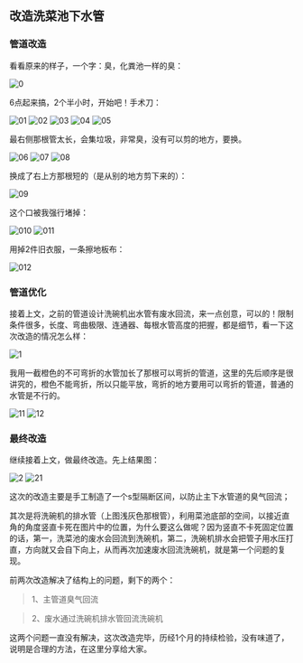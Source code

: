 ## 改造洗菜池下水管
### 管道改造
看看原来的样子，一个字：臭，化粪池一样的臭：

![0](../images/4-改造管道/00-改造洗菜池下水管/0.webp)

6点起来搞，2个半小时，开始吧！手术刀：

![01](../images/4-改造管道/00-改造洗菜池下水管/01.webp)
![02](../images/4-改造管道/00-改造洗菜池下水管/02.webp)
![03](../images/4-改造管道/00-改造洗菜池下水管/03.webp)
![04](../images/4-改造管道/00-改造洗菜池下水管/04.webp)
![05](../images/4-改造管道/00-改造洗菜池下水管/05.webp)

最右侧那根管太长，会集垃圾，非常臭，没有可以剪的地方，要换。

![06](../images/4-改造管道/00-改造洗菜池下水管/06.webp)
![07](../images/4-改造管道/00-改造洗菜池下水管/07.webp)
![08](../images/4-改造管道/00-改造洗菜池下水管/08.webp)

换成了右上方那根短的（是从别的地方剪下来的）：

![09](../images/4-改造管道/00-改造洗菜池下水管/09.webp)

这个口被我强行堵掉​：

![010](../images/4-改造管道/00-改造洗菜池下水管/010.webp)
![011](../images/4-改造管道/00-改造洗菜池下水管/011.webp)

用掉2件旧衣服，一条擦地板布​：

![012](../images/4-改造管道/00-改造洗菜池下水管/012.webp)

### 管道优化
接着上文，之前的管道设计洗碗机出水管有废水回流，来一点创意，可以的！限制条件很多，长度、弯曲极限、连通器、每根水管高度的把握，都是细节，看一下这次改造的情况怎么样：

![1](../images/4-改造管道/00-改造洗菜池下水管/1.webp)

我用一截橙色的不可弯折的水管加长了那根可以弯折的管道，这里的先后顺序是很讲究的，橙色不能弯折，所以只能平放，弯折的地方要用可以弯折的管道，普通的水管是不行的。

![11](../images/4-改造管道/00-改造洗菜池下水管/11.webp)
![12](../images/4-改造管道/00-改造洗菜池下水管/12.webp)

### 最终改造
继续接着上文，做最终改造。先上结果图：

![2](../images/4-改造管道/00-改造洗菜池下水管/2.webp)
![21](../images/4-改造管道/00-改造洗菜池下水管/21.webp)

这次的改造主要是手工制造了一个s型隔断区间，以防止主下水管道的臭气回流；

其次是将洗碗机的排水管（上图浅灰色那根管），利用菜池底部的空间，以接近直角的角度竖直卡死在图片中的位置，为什么要这么做呢？因为竖直不卡死固定位置的话，第一，洗菜池的废水会回流到洗碗机，第二，洗碗机排水会把管子用水压打直，方向就又会自下向上，从而再次加速废水回流洗碗机，就是第一个问题的复现。

前两次改造解决了结构上的问题，剩下的两个：

>1、主管道臭气回流

>2、废水通过洗碗机排水管回流洗碗机

这两个问题一直没有解决，这次改造完毕，历经1个月的持续检验，没有味道了，说明是合理的方法，在这里分享给大家。
